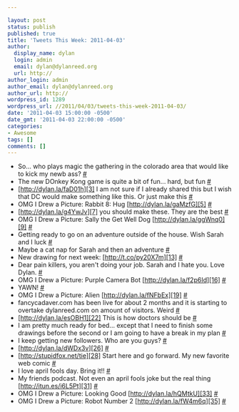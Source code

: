 ```yaml
---

layout: post
status: publish
published: true
title: 'Tweets This Week: 2011-04-03'
author:
  display_name: dylan
  login: admin
  email: dylan@dylanreed.org
  url: http://
author_login: admin
author_email: dylan@dylanreed.org
author_url: http://
wordpress_id: 1289
wordpress_url: //2011/04/03/tweets-this-week-2011-04-03/
date: '2011-04-03 15:00:00 -0500'
date_gmt: '2011-04-03 22:00:00 -0500'
categories:
- Awesome
tags: []
comments: []
---
```


  * So... who plays magic the gathering in the colorado area that would like to kick my newb ass? [#][1]
  * The new DOnkey Kong game is quite a bit of fun... hard, but fun [#][2]
  * [http://dylan.la/faD01h][3] I am not sure if I already shared this but I wish that DC would make something like this. Or just make this [#][4]
  * OMG I Drew a Picture: Rabbit 8: Hug [http://dylan.la/gaMzfG][5] [#][6]
  * [http://dylan.la/g4YwJv][7] you should make these. They are the best [#][8]
  * OMG I Drew a Picture: Sally the Get Well Dog [http://dylan.la/ggWnq0][9] [#][10]
  * Getting ready to go on an adventure outside of the house. Wish Sarah and I luck [#][11]
  * Maybe a cat nap for Sarah and then an adventure [#][12]
  * New drawing for next week: [http://t.co/py20X7m][13] [#][14]
  * Dear pain killers, you aren't doing your job. Sarah and I hate you. Love Dylan. [#][15]
  * OMG I Drew a Picture: Purple Camera Bot [http://dylan.la/f2p6Id][16] [#][17]
  * YAWN! [#][18]
  * OMG I Drew a Picture: Alien [http://dylan.la/fNFbEx][19] [#][20]
  * fancycadaver.com has been live for about 2 months and it is starting to overtake dylanreed.com on amount of visitors. Weird [#][21]
  * [http://dylan.la/esOBH1][22] This is how doctors should be [#][23]
  * I am pretty much ready for bed... except that I need to finish some drawings before the second or I am going to have a break in my plan [#][24]
  * I keep getting new followers. Who are you guys? [#][25]
  * [http://dylan.la/dWDx3v][26] [#][27]
  * [http://stupidfox.net/tie][28] Start here and go forward. My new favorite web comic [#][29]
  * I love april fools day. Bring it!! [#][30]
  * My friends podcast. Not even an april fools joke but the real thing [http://itun.es/i6L5Pt][31] [#][32]
  * OMG I Drew a Picture: Looking Good [http://dylan.la/hQMtkU][33] [#][34]
  * OMG I Drew a Picture: Robot Number 2 [http://dylan.la/fW4m6q][35] [#][36]
  


   [1]: http://twitter.com/awesomeguy/statuses/52190414454784001
   [2]: http://twitter.com/awesomeguy/statuses/52191997183795200
   [3]: http://dylan.la/faD01h
   [4]: http://twitter.com/awesomeguy/statuses/52196374808244224
   [5]: http://dylan.la/gaMzfG
   [6]: http://twitter.com/awesomeguy/statuses/52388462980116480
   [7]: http://dylan.la/g4YwJv
   [8]: http://twitter.com/awesomeguy/statuses/52565596604350465
   [9]: http://dylan.la/ggWnq0
   [10]: http://twitter.com/awesomeguy/statuses/52750968634359808
   [11]: http://twitter.com/awesomeguy/statuses/52840104493973504
   [12]: http://twitter.com/awesomeguy/statuses/52844572056883201
   [13]: http://t.co/py20X7m
   [14]: http://twitter.com/awesomeguy/statuses/52889963611697152
   [15]: http://twitter.com/awesomeguy/statuses/52987476121358336
   [16]: http://dylan.la/f2p6Id
   [17]: http://twitter.com/awesomeguy/statuses/53132934647005185
   [18]: http://twitter.com/awesomeguy/statuses/53242605143736320
   [19]: http://dylan.la/fNFbEx
   [20]: http://twitter.com/awesomeguy/statuses/53489315388456960
   [21]: http://twitter.com/awesomeguy/statuses/53593976304975872
   [22]: http://dylan.la/esOBH1
   [23]: http://twitter.com/awesomeguy/statuses/53594162792103936
   [24]: http://twitter.com/awesomeguy/statuses/53621691519213570
   [25]: http://twitter.com/awesomeguy/statuses/53622870315778048
   [26]: http://dylan.la/dWDx3v
   [27]: http://twitter.com/awesomeguy/statuses/53626690504634368
   [28]: http://stupidfox.net/tie
   [29]: http://twitter.com/awesomeguy/statuses/53631335390126083
   [30]: http://twitter.com/awesomeguy/statuses/53815614522925056
   [31]: http://itun.es/i6L5Pt
   [32]: http://twitter.com/awesomeguy/statuses/53820090646405120
   [33]: http://dylan.la/hQMtkU
   [34]: http://twitter.com/awesomeguy/statuses/53854384823611394
   [35]: http://dylan.la/fW4m6q
   [36]: http://twitter.com/awesomeguy/statuses/54224539512610817

